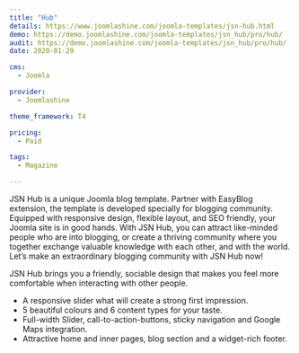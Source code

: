 ```yaml
---
title: "Hub"
details: https://www.joomlashine.com/joomla-templates/jsn-hub.html
demo: https://demo.joomlashine.com/joomla-templates/jsn_hub/pro/hub/
audit: https://demo.joomlashine.com/joomla-templates/jsn_hub/pro/hub/
date: 2020-01-29

cms: 
  - Joomla

provider:
  - Joomlashine

theme_framework: T4

pricing:
  - Paid

tags:
  - Magazine

---
```


JSN Hub is a unique Joomla blog template. Partner with EasyBlog extension, the template is developed specially for blogging community. Equipped with responsive design, flexible layout, and SEO friendly, your Joomla site is in good hands. With JSN Hub, you can attract like-minded people who are into blogging, or create a thriving community where you together exchange valuable knowledge with each other, and with the world. Let’s make an extraordinary blogging community with JSN Hub now!

JSN Hub brings you a friendly, sociable design that makes you feel more comfortable when interacting with other people.

* A responsive slider what will create a strong first impression.
* 5 beautiful colours and 6 content types for your taste.
* Full-width Slider, call-to-action-buttons, sticky navigation and Google Maps integration.
* Attractive home and inner pages, blog section and a widget-rich footer.
